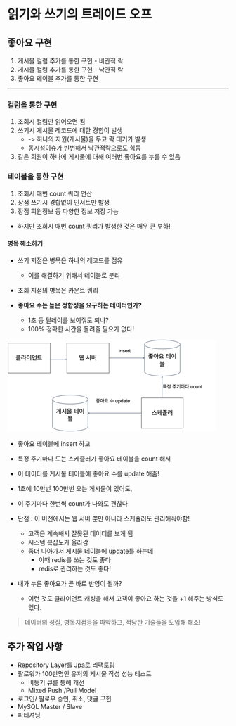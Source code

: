 # 읽기와 쓰기의 트레이드 오프

## 좋아요 구현
1. 게시물 컬럼 추가를 통한 구현 - 비관적 락
2. 게시물 컬럼 추가를 통한 구현 - 낙관적 락
3. 좋아요 테이블 추가를 통한 구현 

---
### 컬럼을 통한 구현 
1. 조회시 컬럼만 읽어오면 됨
2. 쓰기시 게시물 레코드에 대한 경합이 발생 
    -  -> 하나의 자원(게시물)을 두고 락 대기가 발생 
    - 동시성이슈가 빈번해서 낙관적락으로도 힘듬
3. 같은 회원이 하나에 게시물에 대해 여러번 좋아요를 누를 수 있음

### 테이블을 통한 구현 
1. 조회시 매번 count 쿼리 연산
2. 장점 쓰기시 경합없이 인서트만 발생
3. 장점 회원정보 등 다양한 정보 저장 가능

- 하지만 조회시 매번 count 쿼리가 발생한 것은 매우 큰 부하!

#### 병목 해소하기 
- 쓰기 지점은 병목은 하나의 레코드를 점유
  - 이를 해결하기 위해서 테이블로 분리
- 조회 지점의 병목은 카운트 쿼리 

- **좋아요 수는 높은 정합성을 요구하는 데이터인가?**
  - 1초 등 딜레이를 보여줘도 되나? 
  - 100% 정확한 시간을 돌려줄 필요가 없다!

![eliminate-bottleneck.png](..%2FIMAGE%2Feliminate-bottleneck.png)
- 좋아요 테이블에 insert 하고 
- 특정 주기마다 도는 스케쥴러가 좋아요 테이블을 count 해서 
- 이 데이터를 게시물 테이블에 좋아요 수를 update 해줌! 
- 1초에 10만번 100만번 오는 게시물이 있어도, 
- 이 주기마다 한번씩 count가 나와도 괜찮다

- 단점 : 이 버전에서는 웹 서버 뿐만 아니라 스케쥴러도 관리해줘야함!
  - 고객은 계속해서 잘못된 데이터를 보게 됨 
  - 시스템 복잡도가 올라감
  - 좀더 나아가서 게시물 테이블에 update를 하는데 
    - 이때 redis를 쓰는 것도 좋다 
    - redis로 관리하는 것도 좋다! 

- 내가 누른 좋아요가 곧 바로 반영이 될까? 
  - 이런 것도 클라이언트 캐싱을 해서 고객이 좋아요 하는 것을 +1 해주는 방식도 있다.

> 데이터의 성질, 병목지점등을 파악하고, 적당한 기술들을 도입해 해소!


## 추가 작업 사항 
- Repository Layer를 Jpa로 리팩토링
- 팔로워가 100만명인 유저의 게시물 작성 성능 테스트
  - 비동기 큐를 통해 개선
  - Mixed Push /Pull Model
- 로그인/ 팔로우 승인, 취소, 댓글 구현
- MySQL Master / Slave
- 파티셔닝 


